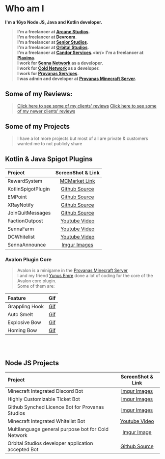 # Who am I

**I'm a 16yo Node JS, Java and Kotlin developer.**

> **I'm a freelancer at [Arcane Studios](https://arcanestudios.co/).<br/>**
> **I'm a freelancer at [Devroom](https://www.devroomteam.com/).<br/>**
> **I'm a freelancer at [Senior Studios](https://www.senior-studios.com/).<br/>**
> **I'm a freelancer at [Orbital Studios](https://twitter.com/StudioOrbitals).<br/>**
> **I'm a freelancer at [Candor Services](https://twitter.com/CandorServices_).<br/>**
> **I'm a freelancer at [Plaxima](https://plaxima.com/).<br/>**
>**I work for [Senna Network](https://sennanetwork.com/) as a developer. <br/>**
>**I work for [Cold Network](https://coldnetwork.net/) as a developer. <br/>**
>**I work for [Provanas Services](https://www.provanas-services.com/). <br/>**
>**I was admin and developer at [Provanas Minecraft Server](https://www.provanas.com). <br/>**

## Some of my Reviews:
> [Click here to see some of my clients' reviews](https://imgur.com/a/Ld3I9YA)
> [Click here to see some of my newer clients' reviews](https://imgur.com/a/P6SCwe8)

## Some of my Projects
> I have a lot more projects but most of all are private & customers wanted me to not publicly share
## Kotlin & Java Spigot Plugins
| Project            |                                                         ScreenShot & Link                                                         | 
|:-------------------|:---------------------------------------------------------------------------------------------------------------------------------:|
| RewardSystem       | [MCMarket Link](https://builtbybit.com/resources/⭐-reward-system-⭐-works-with-custom-mobs-✅-⚔%EF%B8%8F-50-sale-⚔%EF%B8%8F.24629/) |
| KotlinSpigotPlugin |                          [Github Source](https://github.com/MetuMortis-code/KotlinSpigotPluginTemplate)                           |
| EMPoint            |                                    [Github Source](https://github.com/MetuMortis-code/EMPoint)                                    |
| XRayNotify         |                                  [Github Source](https://github.com/MetuMortis-code/XrayNotify)                                   | 
| JoinQuitMessages   |                               [Github Source](https://github.com/MetuMortis-code/JoinQuitMessages)                                |
| FactionOutpost     |                                   [Youtube Video](https://www.youtube.com/watch?v=5jzbdnEd0tQ)                                    |
| SennaFarm          |                                   [Youtube Video](https://www.youtube.com/watch?v=asgZGxzn8LU)                                    |
| DCWhitelist        |                                   [Youtube Video](https://www.youtube.com/watch?v=SDwbe2mBxdI)                                    |
| SennaAnnounce      |                                            [Imgur Images](https://imgur.com/a/N4YVAcV)                                            |




 ### Avalon Plugin Core
 > Avalon is a minigame in the [Provanas Minecraft Server](https://www.provanas.com) <br/>
 I and my friend [Yunus Emre](https://github.com/YunussEmree) done a lot of coding for the core of the Avalon core plugin. <br/>
 Some of them are:

| Feature        |                                                       Gif                                                       |
|:---------------|:---------------------------------------------------------------------------------------------------------------:|
| Grappling Hook |     [Gif](https://media.discordapp.net/attachments/547024792243535873/838561676214665266/Avalon-kanca.gif)      | 
| Auto Smelt     | [Gif](https://media.discordapp.net/attachments/761592533679079445/839102571619680287/ezgif.com-gif-maker_1.gif) |
| Explosive Bow  |    [Gif](https://media.discordapp.net/attachments/761592533679079445/838827209098657842/Hnet.com-image.gif)     |
| Homing Bow     |  [Gif](https://media.discordapp.net/attachments/761592533679079445/839102356947075072/ezgif.com-gif-maker.gif)  |


  <br/><br/>

## Node JS Projects
| Project                                            |                           ScreenShot & Link                           |
|:---------------------------------------------------|:---------------------------------------------------------------------:|
| Minecraft Integrated Discord Bot                   |              [Imgur Images](https://imgur.com/a/diCaUHZ)              | 
| Highly Customizable Ticket Bot                     |              [Imgur Images](https://imgur.com/a/HQaiAmg)              |    
| Github Synched Licence Bot for Provanas Studios    |              [Imgur Images](https://imgur.com/a/0pZITss)              |   
| Minecraft Integrated Whitelist Bot                 |     [Youtube Video](https://www.youtube.com/watch?v=SDwbe2mBxdI)      |
| Multilanguage general purpose bot for Cold Network |              [Imgur Image](https://imgur.com/a/tyCPxLw)               |
| Orbital Studios developer application accepted Bot | [Github Source](https://github.com/LiberaTeMetuMortis/OrbitalTaskBot) | 
